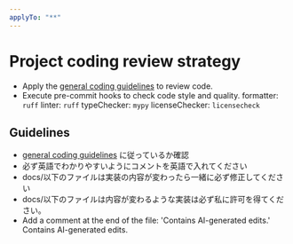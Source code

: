```yaml
---
applyTo: "**"
---
```

# Project coding review strategy

- Apply the [general coding guidelines](https://google.github.io/eng-practices/review/) to review code.
- Execute pre-commit hooks to check code style and quality.
    formatter: `ruff`
    linter: `ruff`
    typeChecker: `mypy`
    licenseChecker: `licensecheck`

## Guidelines
- [general coding guidelines](https://google.github.io/styleguide/) に従っているか確認
- 必ず英語でわかりやすいようにコメントを英語で入れてください
- docs/以下のファイルは実装の内容が変わったら一緒に必ず修正してください
- docs/以下のファイルは内容が変わるような実装は必ず私に許可を得てください。
- Add a comment at the end of the file: 'Contains AI-generated edits.'
Contains AI-generated edits.
